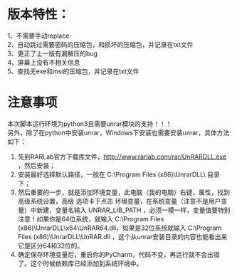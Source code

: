 # 版本特性：
 1、不需要手动replace  
 2、自动跳过需要密码的压缩包，和损坏的压缩包，并记录在txt文件  
 3、更正了上一版有漏解压的bug  
 4、屏幕上没有不相关信息  
 5、查找无exe和msi的压缩包，并记录在txt文件  
# 注意事项
本次脚本运行环境为python3且需要unrar模块的支持！！！   
另外，除了在python中安装unrar，Windows下安装也需要安装unrar，具体方法如下：   
1. 先到RARLab官方下载库文件，http://www.rarlab.com/rar/UnRARDLL.exe ，然后安装；   
2. 安装最好选择默认路径，一般在 C:\Program Files (x86)\UnrarDLL\ 目录下；   
3. 然后重要的一步，就是添加环境变量，此电脑（我的电脑）右键，属性，找到 高级系统设置，高级 选项卡下点击 环境变量，在系统变量（注意不是用户变量）中新建，变量名输入 UNRAR_LIB_PATH ，必须一模一样，变量值要特别注意！如果你是64位系统，就输入 C:\Program Files (x86)\UnrarDLL\x64\UnRAR64.dll，如果是32位系统就输入 C:\Program Files (x86)\UnrarDLL\UnRAR.dll ，这个从unrar安装目录的内容也能看出来它是区分64和32位的。   
4. 确定保存环境变量后，重启你的PyCharm，代码不变，再运行就不会出错了。这个时候依赖库已经添加到系统环境中。   

